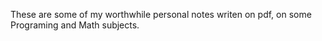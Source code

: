 These are some of my worthwhile personal notes writen on pdf, on some Programing and Math subjects.
